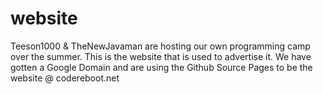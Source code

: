 # website
Teeson1000 & TheNewJavaman are hosting our own programming camp over the summer. This is the website that is used to advertise it. We have gotten a Google Domain and are using the Github Source Pages to be the website @ codereboot.net
